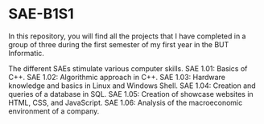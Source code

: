 # SAE-B1S1
In this repository, you will find all the projects that I have completed in a group of three during the first semester of my first year in the BUT Informatic.

The different SAEs stimulate various computer skills.
SAE 1.01: Basics of C++.
SAE 1.02: Algorithmic approach in C++.
SAE 1.03: Hardware knowledge and basics in Linux and Windows Shell.
SAE 1.04: Creation and queries of a database in SQL.
SAE 1.05: Creation of showcase websites in HTML, CSS, and JavaScript.
SAE 1.06: Analysis of the macroeconomic environment of a company.